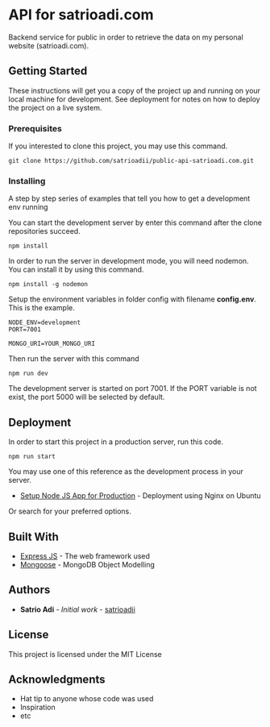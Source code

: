 # API for satrioadi.com

Backend service for public in order to retrieve the data on my personal website
(satrioadi.com).

## Getting Started

These instructions will get you a copy of the project up and running on your
local machine for development. See deployment for notes on how to deploy the
project on a live system.

### Prerequisites

If you interested to clone this project, you may use this command.

```
git clone https://github.com/satrioadii/public-api-satrioadi.com.git
```

### Installing

A step by step series of examples that tell you how to get a development env
running

You can start the development server by enter this command after the clone
repositories succeed.

```
npm install
```

In order to run the server in development mode, you will need nodemon. You can
install it by using this command.

```
npm install -g nodemon
```

Setup the environment variables in folder config with filename **config.env**.
This is the example.

```
NODE_ENV=development
PORT=7001

MONGO_URI=YOUR_MONGO_URI
```

Then run the server with this command

```
npm run dev
```

The development server is started on port 7001. If the PORT variable is not
exist, the port 5000 will be selected by default.

## Deployment

In order to start this project in a production server, run this code.

```
npm run start
```

You may use one of this reference as the development process in your server.

- [Setup Node JS App for Production](https://www.digitalocean.com/community/tutorials/how-to-set-up-a-node-js-application-for-production-on-ubuntu-16-04) -
  Deployment using Nginx on Ubuntu

Or search for your preferred options.

## Built With

- [Express JS](https://expressjs.com/) - The web framework used
- [Mongoose](https://mongoosejs.com/) - MongoDB Object Modelling

## Authors

- **Satrio Adi** - _Initial work_ - [satrioadii](https://github.com/satrioadii)

## License

This project is licensed under the MIT License

## Acknowledgments

- Hat tip to anyone whose code was used
- Inspiration
- etc

